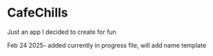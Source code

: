 # CafeChills
Just an app I decided to create for fun

Feb 24 2025- added currently in progress file, will add name template
